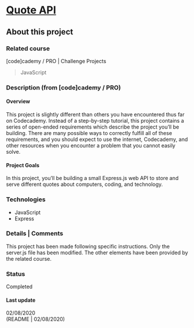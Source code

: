 # [Quote API](https://www.codecademy.com/practice/projects/quote-api)

## About this project

### Related course
[code]cademy / PRO | Challenge Projects
> JavaScript

### Description (from [code]cademy / PRO)

#### Overview
This project is slightly different than others you have encountered thus far on Codecademy. Instead of a step-by-step tutorial, this project contains a series of open-ended requirements which describe the project you’ll be building. There are many possible ways to correctly fulfill all of these requirements, and you should expect to use the internet, Codecademy, and other resources when you encounter a problem that you cannot easily solve. 

#### Project Goals
In this project, you’ll be building a small Express.js web API to store and serve different quotes about computers, coding, and technology.

### Technologies
- JavaScript  
- Express

### Details | Comments
This project has been made following specific instructions. Only the server.js file has been modified. The other elements have been provided by the related course.

### Status
Completed

#### Last update
02/08/2020  
(README | 02/08/2020)


